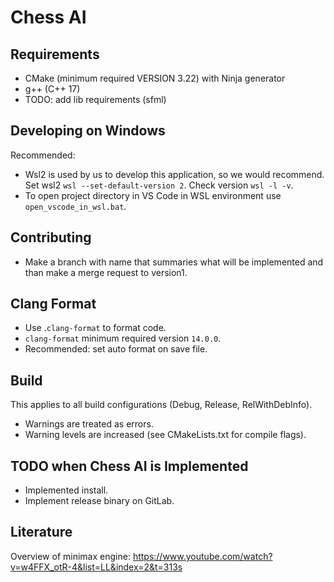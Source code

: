 # Chess AI

## Requirements
- CMake (minimum required VERSION 3.22) with Ninja generator
- g++ (C++ 17)
- TODO: add lib requirements (sfml)

## Developing on Windows
Recommended:
- Wsl2 is used by us to develop this application, so we would recommend.
Set wsl2 `wsl --set-default-version 2`. Check version `wsl -l -v`.
- To open project directory in VS Code in WSL environment use `open_vscode_in_wsl.bat`.

## Contributing
- Make a branch with name that summaries what will be implemented and than make a merge request
to version1.

## Clang Format
- Use .`clang-format` to format code.
- `clang-format` minimum required version `14.0.0`.
- Recommended: set auto format on save file.

## Build
This applies to all build configurations (Debug, Release, RelWithDebInfo).
- Warnings are treated as errors.
- Warning levels are increased (see CMakeLists.txt for compile flags).

## TODO when Chess AI is Implemented
- Implemented install.
- Implement release binary on GitLab.

## Literature
Overview of minimax engine: https://www.youtube.com/watch?v=w4FFX_otR-4&list=LL&index=2&t=313s
